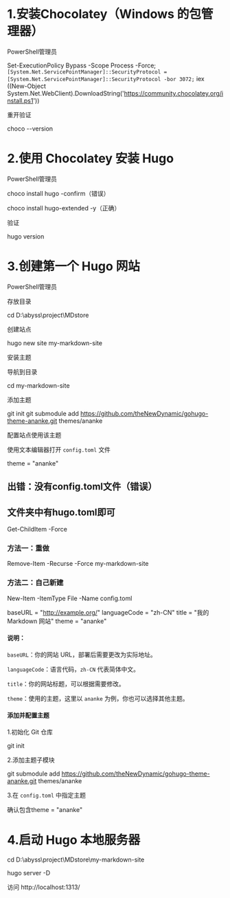 # 1.安装Chocolatey（Windows 的包管理器）

PowerShell管理员

Set-ExecutionPolicy Bypass -Scope Process -Force; `
[System.Net.ServicePointManager]::SecurityProtocol = [System.Net.ServicePointManager]::SecurityProtocol -bor 3072; `
iex ((New-Object System.Net.WebClient).DownloadString('https://community.chocolatey.org/install.ps1'))

重开验证

choco --version



# 2.使用 Chocolatey 安装 Hugo

PowerShell管理员

choco install hugo -confirm（错误）

choco install hugo-extended -y（正确）

验证

hugo version



# 3.创建第一个 Hugo 网站

PowerShell管理员

存放目录

cd D:\abyss\project\MDstore

创建站点

hugo new site my-markdown-site

安装主题

导航到目录

cd my-markdown-site

添加主题

git init
git submodule add https://github.com/theNewDynamic/gohugo-theme-ananke.git themes/ananke

配置站点使用该主题

使用文本编辑器打开 `config.toml` 文件

theme = "ananke"

## 出错：没有config.toml文件（错误）

## 文件夹中有hugo.toml即可

Get-ChildItem -Force

### 方法一：重做

Remove-Item -Recurse -Force my-markdown-site

### 方法二：自己新建

New-Item -ItemType File -Name config.toml

baseURL = "http://example.org/"
languageCode = "zh-CN"
title = "我的 Markdown 网站"
theme = "ananke"

#### 说明：

`baseURL`：你的网站 URL，部署后需要更改为实际地址。

`languageCode`：语言代码，`zh-CN` 代表简体中文。

`title`：你的网站标题，可以根据需要修改。

`theme`：使用的主题，这里以 `ananke` 为例，你也可以选择其他主题。

#### 添加并配置主题

1.初始化 Git 仓库

git init

2.添加主题子模块

git submodule add https://github.com/theNewDynamic/gohugo-theme-ananke.git themes/ananke

3.在 `config.toml` 中指定主题

确认包含theme = "ananke"



# 4.启动 Hugo 本地服务器

cd D:\abyss\project\MDstore\my-markdown-site

hugo server -D

访问 http://localhost:1313/



